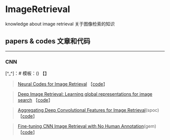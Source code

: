 # ImageRetrieval 
knowledge about image retrieval 关于图像检索的知识

## papers & codes 文章和代码
---
### CNN
[^_^]：# 模板：() 【[]()】
  
>[Neural Codes for Image Retrieval](https://arxiv.org/abs/1404.1777) 【[code](https://github.com/arbabenko/Spoc)】

>[Deep Image Retrieval: Learning global representations for image search](https://arxiv.org/abs/1604.01325) 【[code](https://github.com/figitaki/deep-retrieval)】

>[Aggregating Deep Convolutional Features for Image Retrieval](https://arxiv.org/abs/1510.07493v1)(spoc) 【[code](https://github.com/arbabenko/Spoc)】

>[Fine-tuning CNN Image Retrieval with No Human Annotation](https://arxiv.org/abs/1711.02512v1)(gem) 【[code](http://cmp.felk.cvut.cz/cnnimageretrieval/)】
